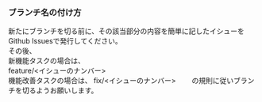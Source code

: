 ### ブランチ名の付け方  
新たにブランチを切る前に、その該当部分の内容を簡単に記したイシューをGithub Issuesで発行してください。  
その後、  
新機能タスクの場合は、  
feature/<イシューのナンバー>  
機能改善タスクの場合は、 
fix/<イシューのナンバー>　　
の規則に従いブランチを切るようお願いします。

